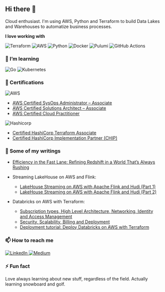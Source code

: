 ## Hi there 👋

Cloud enthusiast. I'm using AWS, Python and Terraform to build Data Lakes and Warehouses to automatize business processes.

**I love working with**

<div display="flex">
  <img src="https://img.shields.io/badge/terraform-7B42BC.svg?style=for-the-badge&logo=terraform&logoColor=white" alt="Terraform"/>
  <img src="https://img.shields.io/badge/aws-FF9900.svg?style=for-the-badge&logo=amazonaws&logoColor=white" alt="AWS"/>
  <img src="https://img.shields.io/badge/python-3776AB.svg?style=for-the-badge&logo=python&logoColor=white" alt="Python"/>
  <img src="https://img.shields.io/badge/docker-2496ED.svg?style=for-the-badge&logo=docker&logoColor=white" alt="Docker"/>
  <img src="https://img.shields.io/badge/pulumi-FFAA00.svg?style=for-the-badge&logo=pulumi&logoColor=white" alt="Pulumi"/>
  <img src="https://img.shields.io/badge/GitHub%20Actions-2088FF?style=for-the-badge&logo=githubactions&logoColor=white" alt="GitHub Actions"/>
</div>

### 🌱 I’m learning

<div display="flex">
  <img src="https://img.shields.io/badge/go-%2300ADD8.svg?style=for-the-badge&logo=go&logoColor=white" alt="Go"/>
  <img src="https://img.shields.io/badge/kubernetes-326CE5.svg?style=for-the-badge&logo=kubernetes&logoColor=white" alt="Kubernetes"/>
</div>

### 🔖 Certifications

<div display="flex">
  <img src="https://img.shields.io/badge/aws-FF9900.svg?style=for-the-badge&logo=amazonaws&logoColor=white" alt="AWS"/>
</div>

- [AWS Certified SysOps Administrator – Associate](https://www.credly.com/badges/4408671a-9966-42fb-81c9-9ec8ef0ac2d4?source=linked_in_profile)
- [AWS Certified Solutions Architect – Associate](https://www.credly.com/badges/3dd1fe4d-d675-4d10-8d59-b53de61e6790/linked_in_profile)
- [AWS Certified Cloud Practitioner](https://www.credly.com/badges/7db92bb8-b9fe-4cae-aa25-4a20f0bc9d1c/linked_in_profile)

<div display="flex">
  <img src="https://img.shields.io/badge/hashicorp-12100E.svg?style=for-the-badge" alt="Hashicorp"/>
</div>

  - [Certified HashiCorp Terraform Associate](https://www.credly.com/badges/aff905f8-6ce1-458f-b1de-ab454a8baa39?source=linked_in_profile)
  - [Certified HashiCorp Implementation Partner (CHIP)](https://www.credly.com/badges/4201198c-4ed7-4f0e-8e80-d1248e3d1308/linked_in_profile)

### 📰 Some of my writings
- [Efficiency in the Fast Lane: Refining Redshift in a World That’s Always Rushing](https://medium.com/ostinato-rigore/efficiency-in-the-fast-lane-refining-redshift-in-a-world-thats-always-rushing-f0d537eadfef)
- Streaming LakeHouse on AWS and Flink:
  - [LakeHouse Streaming on AWS with Apache Flink and Hudi (Part 1)](https://bluetab.net/en/lakehouse-streaming-on-aws-with-apache-flink-and-hudi-part-1/)
  - [LakeHouse Streaming on AWS with Apache Flink and Hudi (Part 2)](https://bluetab.net/en/lakehouse-streaming-on-aws-with-apache-flink-and-hudi-part-2/)

- Databricks on AWS with Terraform:
  - [Subscription types, High Level Architecture, Networking, Identity and Access Management](https://bluetab.net/en/databricks-sobre-aws-una-perspectiva-de-arquitectura-parte-1/)
  - [Security, Scalability, Billing and Deployment](https://www.bluetab.net/en/databricks-on-aws-an-architectural-perspective-part-2/)
  - [Deployment tutorial: Deploy Databricks on AWS with Terraform](https://medium.com/@a.jaenrev/deploy-databricks-on-aws-with-terraform-71772b4a04dc)

### 📫 How to reach me

<div display="flex">
  <a href="https://www.linkedin.com/in/albertojaenrevuelta/">
    <img src="https://img.shields.io/badge/linkedin-%230077B5.svg?style=for-the-badge&logo=linkedin&logoColor=white" alt="LinkedIn"/>
  </a>
  <a href="https://medium.com/@a.jaenrev">
    <img src="https://img.shields.io/badge/Medium-12100E?style=for-the-badge&logo=medium&logoColor=white" alt="Medium"/>
  </a>
</div>

### ⚡ Fun fact

Love always learning about new stuff, regardless of the field. Actually learning snowboard and golf.